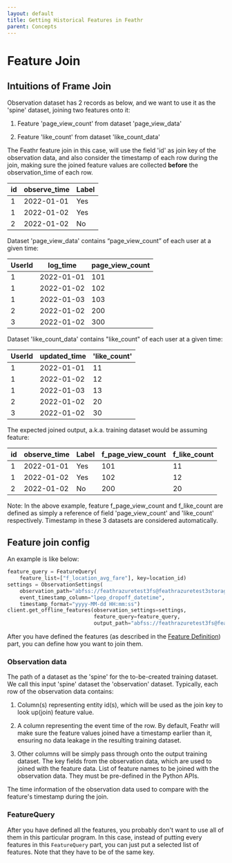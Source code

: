 ```yaml
---
layout: default
title: Getting Historical Features in Feathr
parent: Concepts
---
```


# Feature Join
## Intuitions of Frame Join
Observation dataset has 2 records as below, and we want to use it as the 'spine' dataset, joining two 
features onto it:

1) Feature 'page_view_count' from dataset 'page_view_data'

2) Feature 'like_count' from dataset 'like_count_data' 

The Feathr feature join in this case, will use the field 'id' as join key of the observation data,
and also consider the timestamp of each row during the join, making sure the joined feature values are 
collected **before** the observation_time of each row.

| id | observe_time | Label 
| --- | --- | --- 
| 1 | 2022-01-01 | Yes 
| 1 | 2022-01-02 | Yes 
| 2 | 2022-01-02 | No 


Dataset 'page_view_data' contains “page_view_count” of each user at a given time:

| UserId | log_time | page_view_count |
| --- | --- | --- | 
|1 | 2022-01-01 | 101 |
|1 | 2022-01-02 | 102 |
|1 | 2022-01-03 | 103 |
|2 | 2022-01-02 | 200 |
|3 | 2022-01-02 | 300 |


Dataset 'like_count_data' contains "like_count" of each user at a given time:

| UserId | updated_time | 'like_count' |
| --- | --- | --- | 
|1 | 2022-01-01 | 11 |
|1 | 2022-01-02 | 12 |
|1 | 2022-01-03 | 13 |
|2 | 2022-01-02 | 20 |
|3 | 2022-01-02 | 30 |

The expected joined output, a.k.a. training dataset would be assuming feature:

| id | observe_time | Label | f_page_view_count | f_like_count|
| --- | --- | --- | --- | --- |
|1 | 2022-01-01 | Yes | 101 | 11 |
|1 | 2022-01-02 | Yes | 102 | 12 |
|2 | 2022-01-02 | No | 200 | 20

Note: In the above example, feature f_page_view_count and f_like_count are defined as simply a reference of field
'page_view_count' and 'like_count' respectively. Timestamp in these 3 datasets are considered automatically.

## Feature join config

An example is like below:

```python
feature_query = FeatureQuery(
    feature_list=["f_location_avg_fare"], key=location_id)
settings = ObservationSettings(
    observation_path="abfss://feathrazuretest3fs@feathrazuretest3storage.dfs.core.windows.net/demo_data/green_tripdata_2020-04.csv",
    event_timestamp_column="lpep_dropoff_datetime",
    timestamp_format="yyyy-MM-dd HH:mm:ss")
client.get_offline_features(observation_settings=settings,
                            feature_query=feature_query,
                            output_path="abfss://feathrazuretest3fs@feathrazuretest3storage.dfs.core.windows.net/demo_data/output.avro")

```


After you have defined the features (as described in the [Feature Definition](feature-definition.md)) part, you can define how you want to join them.

### Observation data

The path of a dataset as the 'spine' for the to-be-created training dataset. We call this input 'spine' dataset the 'observation' dataset. Typically, each row of the observation data contains:

1. Column(s) representing entity id(s), which will be used as the join key to look up(join) feature value.

2. A column representing the event time of the row. By default, Feathr will make sure the feature values joined have a timestamp earlier than it, ensuring no data leakage in the resulting training dataset.

3. Other columns will be simply pass through onto the output training dataset.
The key fields from the observation data, which are used to joined with the feature data.
List of feature names to be joined with the observation data. They must be pre-defined in the Python APIs.

The time information of the observation data used to compare with the feature's timestamp during the join.

### FeatureQuery
After you have defined all the features, you probably don't want to use all of them in this particular program. In this case, instead of putting every features in this `FeatureQuery` part, you can just put a selected list of features. Note that they have to be of the same key.